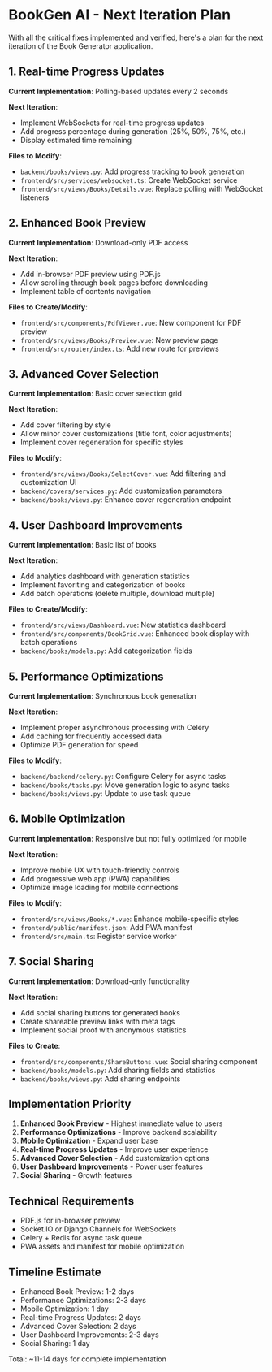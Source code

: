 # BookGen AI - Next Iteration Plan

With all the critical fixes implemented and verified, here's a plan for the next iteration of the Book Generator application.

## 1. Real-time Progress Updates

**Current Implementation**: Polling-based updates every 2 seconds

**Next Iteration**:
- Implement WebSockets for real-time progress updates
- Add progress percentage during generation (25%, 50%, 75%, etc.)
- Display estimated time remaining

**Files to Modify**:
- `backend/books/views.py`: Add progress tracking to book generation
- `frontend/src/services/websocket.ts`: Create WebSocket service
- `frontend/src/views/Books/Details.vue`: Replace polling with WebSocket listeners

## 2. Enhanced Book Preview

**Current Implementation**: Download-only PDF access

**Next Iteration**:
- Add in-browser PDF preview using PDF.js
- Allow scrolling through book pages before downloading
- Implement table of contents navigation

**Files to Create/Modify**:
- `frontend/src/components/PdfViewer.vue`: New component for PDF preview
- `frontend/src/views/Books/Preview.vue`: New preview page
- `frontend/src/router/index.ts`: Add new route for previews

## 3. Advanced Cover Selection

**Current Implementation**: Basic cover selection grid

**Next Iteration**:
- Add cover filtering by style
- Allow minor cover customizations (title font, color adjustments)
- Implement cover regeneration for specific styles

**Files to Modify**:
- `frontend/src/views/Books/SelectCover.vue`: Add filtering and customization UI
- `backend/covers/services.py`: Add customization parameters
- `backend/books/views.py`: Enhance cover regeneration endpoint

## 4. User Dashboard Improvements

**Current Implementation**: Basic list of books

**Next Iteration**:
- Add analytics dashboard with generation statistics
- Implement favoriting and categorization of books
- Add batch operations (delete multiple, download multiple)

**Files to Create/Modify**:
- `frontend/src/views/Dashboard.vue`: New statistics dashboard
- `frontend/src/components/BookGrid.vue`: Enhanced book display with batch operations
- `backend/books/models.py`: Add categorization fields

## 5. Performance Optimizations

**Current Implementation**: Synchronous book generation

**Next Iteration**:
- Implement proper asynchronous processing with Celery
- Add caching for frequently accessed data
- Optimize PDF generation for speed

**Files to Modify**:
- `backend/backend/celery.py`: Configure Celery for async tasks
- `backend/books/tasks.py`: Move generation logic to async tasks
- `backend/books/views.py`: Update to use task queue

## 6. Mobile Optimization

**Current Implementation**: Responsive but not fully optimized for mobile

**Next Iteration**:
- Improve mobile UX with touch-friendly controls
- Add progressive web app (PWA) capabilities
- Optimize image loading for mobile connections

**Files to Modify**:
- `frontend/src/views/Books/*.vue`: Enhance mobile-specific styles
- `frontend/public/manifest.json`: Add PWA manifest
- `frontend/src/main.ts`: Register service worker

## 7. Social Sharing

**Current Implementation**: Download-only functionality

**Next Iteration**:
- Add social sharing buttons for generated books
- Create shareable preview links with meta tags
- Implement social proof with anonymous statistics

**Files to Create**:
- `frontend/src/components/ShareButtons.vue`: Social sharing component
- `backend/books/models.py`: Add sharing fields and statistics
- `backend/books/views.py`: Add sharing endpoints

## Implementation Priority

1. **Enhanced Book Preview** - Highest immediate value to users
2. **Performance Optimizations** - Improve backend scalability
3. **Mobile Optimization** - Expand user base
4. **Real-time Progress Updates** - Improve user experience
5. **Advanced Cover Selection** - Add customization options
6. **User Dashboard Improvements** - Power user features
7. **Social Sharing** - Growth features

## Technical Requirements

- PDF.js for in-browser preview
- Socket.IO or Django Channels for WebSockets
- Celery + Redis for async task queue
- PWA assets and manifest for mobile optimization

## Timeline Estimate

- Enhanced Book Preview: 1-2 days
- Performance Optimizations: 2-3 days
- Mobile Optimization: 1 day
- Real-time Progress Updates: 2 days
- Advanced Cover Selection: 2 days
- User Dashboard Improvements: 2-3 days
- Social Sharing: 1 day

Total: ~11-14 days for complete implementation